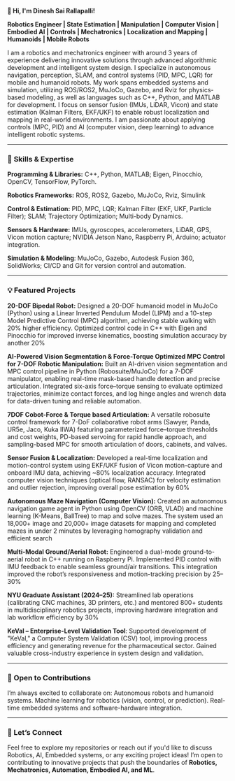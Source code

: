 **👋 Hi, I'm Dinesh Sai Rallapalli!**

**Robotics Engineer | State Estimation | Manipulation | Computer Vision | Embodied AI | Controls | Mechatronics | Localization and Mapping | Humanoids | Mobile Robots**

I am a robotics and mechatronics engineer with around 3 years of experience delivering innovative solutions through advanced algorithmic development and intelligent system design. I specialize in autonomous navigation, perception, SLAM, and control systems (PID, MPC, LQR) for mobile and humanoid robots. My work spans embedded systems and simulation, utilizing ROS/ROS2, MuJoCo, Gazebo, and Rviz for physics-based modeling, as well as languages such as C++, Python, and MATLAB for development. I focus on sensor fusion (IMUs, LiDAR, Vicon) and state estimation (Kalman Filters, EKF/UKF) to enable robust localization and mapping in real-world environments. I am passionate about applying controls (MPC, PID) and AI (computer vision, deep learning) to advance intelligent robotic systems.

---

### 🚀 **Skills & Expertise**

**Programming & Libraries:** C++, Python, MATLAB; Eigen, Pinocchio, OpenCV, TensorFlow, PyTorch.

**Robotics Frameworks:** ROS, ROS2, Gazebo, MuJoCo, Rviz, Simulink

**Control & Estimation:** PID, MPC, LQR; Kalman Filter (EKF, UKF, Particle Filter); SLAM; Trajectory Optimization; Multi-body Dynamics.

**Sensors & Hardware:** IMUs, gyroscopes, accelerometers, LiDAR, GPS, Vicon motion capture; NVIDIA Jetson Nano, Raspberry Pi, Arduino; actuator integration.

**Simulation & Modeling**: MuJoCo, Gazebo, Autodesk Fusion 360, SolidWorks; CI/CD and Git for version control and automation.

---

### 💡 **Featured Projects**

**20-DOF Bipedal Robot:** Designed a 20-DOF humanoid model in MuJoCo (Python) using a Linear Inverted Pendulum Model (LIPM) and a 10-step Model Predictive Control (MPC) algorithm, achieving stable walking with 20% higher efficiency. Optimized control code in C++ with Eigen and Pinocchio for improved inverse kinematics, boosting simulation accuracy by another 20%

**AI-Powered Vision Segmentation & Force-Torque Optimized MPC Control for 7-DOF Robotic Manipulation:** Built an AI-driven vision segmentation and MPC control pipeline in Python (Robosuite/MuJoCo) for a 7-DOF manipulator, enabling real-time mask-based handle detection and precise articulation. Integrated six-axis force–torque sensing to evaluate optimized trajectories, minimize contact forces, and log hinge angles and wrench data for data-driven tuning and reliable automation.

**7DOF Cobot-Force & Torque based Articulation:** A versatile robosuite control framework for 7-DoF collaborative robot arms (Sawyer, Panda, UR5e, Jaco, Kuka IIWA) featuring parameterized force–torque thresholds and cost weights, PD-based servoing for rapid handle approach, and sampling-based MPC for smooth articulation of doors, cabinets, and valves.

**Sensor Fusion & Localization:** Developed a real-time localization and motion-control system using EKF/UKF fusion of Vicon motion-capture and onboard IMU data, achieving ~80% localization accuracy. Integrated computer vision techniques (optical flow, RANSAC) for velocity estimation and outlier rejection, improving overall pose estimation by 60%

**Autonomous Maze Navigation (Computer Vision):** Created an autonomous navigation game agent in Python using OpenCV (ORB, VLAD) and machine learning (K-Means, BallTree) to map and solve mazes. The system used an 18,000+ image and 20,000+ image datasets for mapping and completed mazes in under 2 minutes by leveraging homography validation and efficient search

**Multi-Modal Ground/Aerial Robot:** Engineered a dual-mode ground-to-aerial robot in C++ running on Raspberry Pi. Implemented PID control with IMU feedback to enable seamless ground/air transitions. This integration improved the robot’s responsiveness and motion-tracking precision by 25–30%

**NYU Graduate Assistant (2024–25):** Streamlined lab operations (calibrating CNC machines, 3D printers, etc.) and mentored 800+ students in multidisciplinary robotics projects, improving hardware integration and lab workflow efficiency by 30%

**KeVal – Enterprise-Level Validation Tool**:  Supported development of "KeVal," a Computer System Validation (CSV) tool, improving process efficiency and generating revenue for the pharmaceutical sector. Gained valuable cross-industry experience in system design and validation. 



---

### **🌱 Open to Contributions**
I’m always excited to collaborate on:
Autonomous robots and humanoid systems.
Machine learning for robotics (vision, control, or prediction).
Real-time embedded systems and software-hardware integration.

---

### **💬 Let’s Connect**
Feel free to explore my repositories or reach out if you'd like to discuss Robotics, AI, Embedded systems, or any exciting project ideas! I’m open to contributing to innovative projects that push the boundaries of **Robotics, Mechatronics, Automation, Embodied AI, and ML**.
